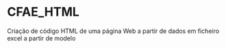 # CFAE_HTML
Criação de código HTML de uma página Web a partir de dados em ficheiro excel a partir de modelo
